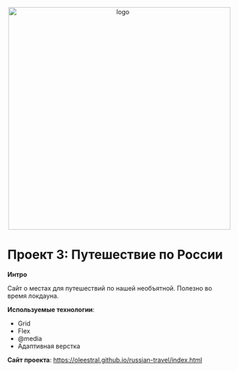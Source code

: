 <p align = "center"><img src = "https://bathmate24.ru/news/uploads/posts/2017-10/1509429528_russia.jpg" alt = "logo" width = "500"</p>

# Проект 3: Путешествие по России

**Интро**

Сайт о местах для путешествий по нашей необъятной. Полезно во время локдауна.

**Используемые технологии**:
* Grid
* Flex
* @media
* Адаптивная верстка

**Сайт проекта**: https://oleestral.github.io/russian-travel/index.html
